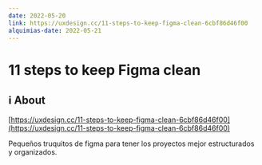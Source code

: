 ```yaml
---
date: 2022-05-20
link: https://uxdesign.cc/11-steps-to-keep-figma-clean-6cbf86d46f00
alquimias-date: 2022-05-21
---
```


# 11 steps to keep Figma clean

## ℹ️ About

[https://uxdesign.cc/11-steps-to-keep-figma-clean-6cbf86d46f00](https://uxdesign.cc/11-steps-to-keep-figma-clean-6cbf86d46f00)

Pequeños truquitos de figma para tener los proyectos mejor estructurados y organizados.



